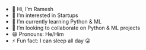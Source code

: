 - 👋 Hi, I’m Ramesh
- 👀 I’m interested in Startups
- 🌱 I’m currently learning Python & ML
- 💞️ I’m looking to collaborate on Python & ML projects
- 😄 Pronouns: He/Him
- ⚡ Fun fact: I can sleep all day 😜

<!---
21f3001925/21f3001925 is a ✨ special ✨ repository because its `README.md` (this file) appears on your GitHub profile.
You can click the Preview link to take a look at your changes.
- 📫 How to reach me ....


--->
